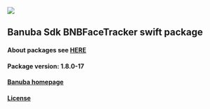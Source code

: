 [![](https://www.banuba.com/hubfs/Banuba_November2018/Images/Banuba%20SDK.png)](https://docs.banuba.com/face-ar-sdk-v1/ios/ios_overview)

## Banuba Sdk BNBFaceTracker swift package

#### About packages see [HERE](https://docs.banuba.com/face-ar-sdk-v1/ios/ios_packages)

#### Package version: **1.8.0-17**

#### **[Banuba homepage](https://banuba.com)**

#### **[License](https://www.banuba.com/terms)**
